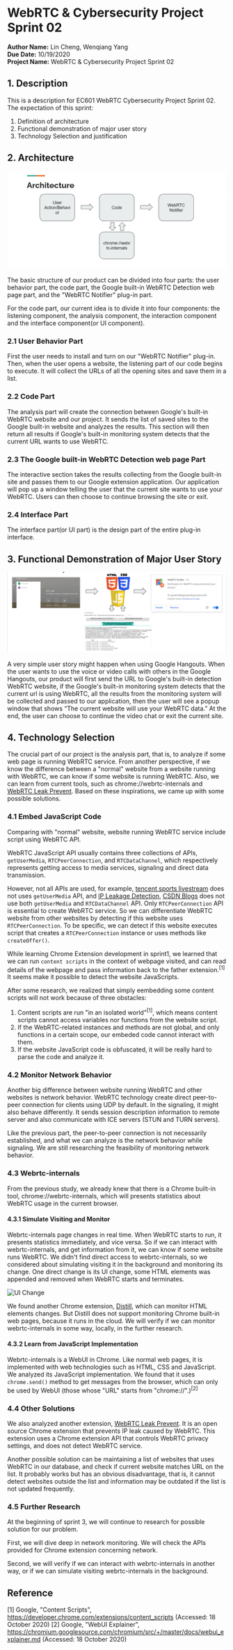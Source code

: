# WebRTC & Cybersecurity Project Sprint 02
**Author Name:** Lin Cheng, Wenqiang Yang\
**Due Date:** 10/19/2020\
**Project Name:** WebRTC & Cybersecurity Project Sprint 02

## 1. Description
This is a description for EC601 WebRTC Cybersecurity Project Sprint 02. The expectation of this sprint:
1. Definition of architecture
2. Functional demonstration of major user story
3. Technology Selection and justification


## 2. Architecture

![Image of architecture](https://github.com/chengl11/WebRTC_Cybersecurity_Project/blob/master/sprint2/images/Architecture.png)

The basic structure of our product can be divided into four parts: the user behavior part, the code part, the Google built-in WebRTC Detection web page part, and the "WebRTC Notifier" plug-in part.

For the code part, our current idea is to divide it into four components: the listening component, the analysis component, the interaction component and the interface component(or UI component).

### 2.1 User Behavior Part
First the user needs to install and turn on our "WebRTC Notifier" plug-in. 
Then, when the user opens a website, the listening part of our code begins to execute. It will collect the URLs of all the opening sites and save them in a list.

### 2.2 Code Part
The analysis part will create the connection between Google's built-in WebRTC website and our project. It sends the list of saved sites to the Google built-in website and analyzes the results. This section will then return all results if Google's built-in monitoring system detects that the current URL wants to use WebRTC. 


### 2.3 The Google built-in WebRTC Detection web page Part
The interactive section takes the results collecting from the Google built-in site and passes them to our Google extension application. Our application will pop up a window telling the user that the current site wants to use your WebRTC. Users can then choose to continue browsing the site or exit. 


### 2.4 Interface Part
The interface part(or UI part) is the design part of the entire plug-in interface.


## 3. Functional Demonstration of Major User Story

![Image of architecture](https://github.com/chengl11/WebRTC_Cybersecurity_Project/blob/master/sprint2/images/User-story.png)

A very simple user story might happen when using Google Hangouts. When the user wants to use the voice or video calls with others in the Google Hangouts, our product will first send the URL to Google's built-in detection WebRTC website, if the Google's built-in monitoring system detects that the current url is using WebRTC, all the results from the monitoring system will be collected and passed to our application, then the user will see a popup window that shows “The current website will use your WebRTC data.” At the end, the user can choose to continue the video chat or exit the current site.

## 4. Technology Selection

The crucial part of our project is the analysis part, that is, to analyze if some web page is running WebRTC service. From another perspective, if we know the difference between a "normal" website from a website running with WebRTC, we can know if some website is running WebRTC. Also, we can learn from current tools, such as chrome://webrtc-internals and [WebRTC Leak Prevent](https://github.com/aghorler/WebRTC-Leak-Prevent). Based on these inspirations, we came up with some possible solutions. 

### 4.1 Embed JavaScript Code

Comparing with "normal" website, website running WebRTC service include script using WebRTC API.

WebRTC JavaScript API usually contains three collections of APIs, `getUserMedia`, `RTCPeerConnection`, and `RTCDataChannel`, which respectively represents getting access to media services, signaling and direct data transmission. 

However, not all APIs are used, for example, [tencent sports livestream](sports.qq.com) does not uses `getUserMedia` API, and [IP Leakage Detection](ip.voidse.com), [CSDN Blogs](blog.csdn.net) does not use both `getUserMedia` and `RTCDataChannel` API. Only `RTCPeerConnection` API is essential to create WebRTC service. So we can differentiate WebRTC website from other websites by detecting if this website uses `RTCPeerConnection`. To be specific, we can detect if this website executes script that creates a `RTCPeerConnection` instance or uses methods like `createOffer()`.

While learning Chrome Extension development in sprint1, we learned that we can run `content scripts` in the context of webpage visited, and can read details of the webpage and pass information back to the father extension.<sup>[1]</sup> It seems make it possible to detect the website JavaScripts.

After some research, we realized that simply eembedding some content scripts will not work because of three obstacles:
1. Content scripts are run "in an isolated world"<sup>[1]</sup>, which means content scripts cannot access variables nor functions from the website script. 
2. If the WebRTC-related instances and methods are not global, and only functions in a certain scope, our embeded code cannot interact with them.
3. If the website JavaScript code is obfuscated, it will be really hard to parse the code and analyze it.

### 4.2 Monitor Network Behavior

Another big difference between website running WebRTC and other websites is network behavior. WebRTC technology create direct peer-to-peer connection for clients using UDP by default. In the signaling, it might also behave differently. It sends session description information to remote server and also communicate with ICE servers (STUN and TURN servers).

Like the previous part, the peer-to-peer connection is not necessarily established, and what we can analyze is the network behavior while signaling. We are still researching the feasibility of monitoring network behavior.

### 4.3 Webrtc-internals

From the previous study, we already knew that there is a Chrome built-in tool, chrome://webrtc-internals, which will presents statistics about WebRTC usage in the current browser. 

#### 4.3.1 Simulate Visiting and Monitor

Webrtc-internals page changes in real time. When WebRTC starts to run, it presents statistics immediately, and vice versa. So if we can interact with webrtc-internals, and get information from it, we can know if some website runs WebRTC. We didn't find direct access to webrtc-internals, so we considered about simulating visiting it in the background and monitoring its change. One direct change is its UI change, some HTML elements was appended and removed when WebRTC starts and terminates.

![UI Change](https://github.com/chengl11/WebRTC_Cybersecurity_Project/blob/master/sprint2/images/UI-change)

We found another Chrome extension, [Distill](https://distill.io/), which can monitor HTML elements changes. But Distill does not support monitoring Chrome built-in web pages, because it runs in the cloud. We will verify if we can monitor webrtc-internals in some way, locally, in the further research.

#### 4.3.2 Learn from JavaScript Implementation

Webrtc-internals is a WebUI in Chrome. Like normal web pages, it is implemented with web technologies such as HTML, CSS and JavaScript. We analyzed its JavaScript implementation. We found that it uses `chrome.send()` method to get messages from the browser, which can only be used by WebUI (those whose "URL" starts from "chrome://".)<sup>[2]</sup>

### 4.4 Other Solutions

We also analyzed another extension, [WebRTC Leak Prevent](https://github.com/aghorler/WebRTC-Leak-Prevent). It is an open source Chrome extension that prevents IP leak caused by WebRTC. This extension uses a Chrome extension API that controls WebRTC privacy settings, and does not detect WebRTC service.

Another possible solution can be maintaining a list of websites that uses WebRTC in our database, and check if current website matches URL on the list. It probably works but has an obvious disadvantage, that is, it cannot detect websites outside the list and information may be outdated if the list is not updated frequently.


### 4.5 Further Research

At the beginning of sprint 3, we will continue to research for possible solution for our problem. 

First, we will dive deep in network monitoring. We will check the APIs provided for Chrome extension concerning network.

Second, we will verify if we can interact with webrtc-internals in another way, or if we can simulate visiting webrtc-internals in the background. 


## Reference
[1] Google, "Content Scripts", https://developer.chrome.com/extensions/content_scripts (Accessed: 18 October 2020)
[2] Google, "WebUI Explainer", https://chromium.googlesource.com/chromium/src/+/master/docs/webui_explainer.md (Accessed: 18 October 2020)
